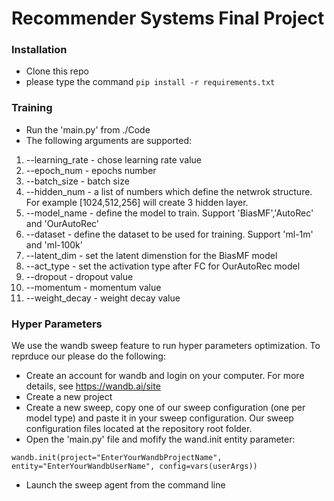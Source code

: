# Recommender Systems Final Project

### Installation

- Clone this repo
- please type the command `pip install -r requirements.txt`

### Training
- Run the 'main.py' from ./Code
- The following arguments are supported:
1. --learning_rate - chose learning rate value
2. --epoch_num - epochs number
3. --batch_size - batch size
4. --hidden_num - a list of numbers which define the netwrok structure. For example [1024,512,256] will create 3 hidden layer.
5. --model_name - define the model to train. Support 'BiasMF','AutoRec' and 'OurAutoRec'
6. --dataset - define the dataset to be used for training. Support 'ml-1m' and 'ml-100k'
7. --latent_dim - set the latent dimenstion for the BiasMF model
8. --act_type - set the activation type after FC for OurAutoRec model
9. --dropout - dropout value
10. --momentum - momentum value
11. --weight_decay - weight decay value

### Hyper Parameters
We use the wandb sweep feature to run hyper parameters optimization. To reprduce our please do the following:
- Create an account for wandb and login on your computer. For more details, see https://wandb.ai/site
- Create a new project
- Create a new sweep, copy one of our sweep configuration (one per model type) and paste it in your sweep configuration. 
Our sweep configuration files located at the repository root folder. 
- Open the 'main.py' file and mofify the wand.init entity parameter:
```
wandb.init(project="EnterYourWandbProjectName", entity="EnterYourWandbUserName", config=vars(userArgs))
```
- Launch the sweep agent from the command line
